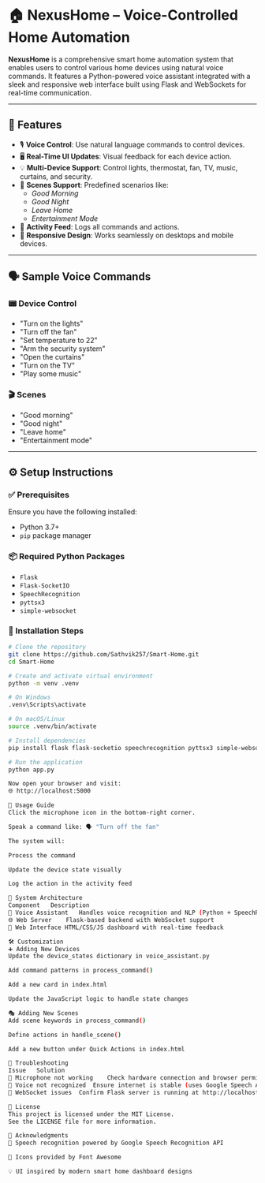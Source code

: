 # 🏠 NexusHome – Voice-Controlled Home Automation

**NexusHome** is a comprehensive smart home automation system that enables users to control various home devices using natural voice commands. It features a Python-powered voice assistant integrated with a sleek and responsive web interface built using Flask and WebSockets for real-time communication.

---

## 🚀 Features

- 🎙️ **Voice Control**: Use natural language commands to control devices.
- 🖥️ **Real-Time UI Updates**: Visual feedback for each device action.
- 💡 **Multi-Device Support**: Control lights, thermostat, fan, TV, music, curtains, and security.
- 🧠 **Scenes Support**: Predefined scenarios like:
  - *Good Morning*
  - *Good Night*
  - *Leave Home*
  - *Entertainment Mode*
- 📜 **Activity Feed**: Logs all commands and actions.
- 📱 **Responsive Design**: Works seamlessly on desktops and mobile devices.

---

## 🗣️ Sample Voice Commands

### 📟 Device Control
- "Turn on the lights"  
- "Turn off the fan"  
- "Set temperature to 22"  
- "Arm the security system"  
- "Open the curtains"  
- "Turn on the TV"  
- "Play some music"

### 🎬 Scenes
- "Good morning"  
- "Good night"  
- "Leave home"  
- "Entertainment mode"

---

## ⚙️ Setup Instructions

### ✅ Prerequisites

Ensure you have the following installed:
- Python 3.7+
- `pip` package manager

### 📦 Required Python Packages
- `Flask`
- `Flask-SocketIO`
- `SpeechRecognition`
- `pyttsx3`
- `simple-websocket`

### 🧪 Installation Steps

```bash
# Clone the repository
git clone https://github.com/Sathvik257/Smart-Home.git
cd Smart-Home

# Create and activate virtual environment
python -m venv .venv

# On Windows
.venv\Scripts\activate

# On macOS/Linux
source .venv/bin/activate

# Install dependencies
pip install flask flask-socketio speechrecognition pyttsx3 simple-websocket

# Run the application
python app.py

Now open your browser and visit:
🌐 http://localhost:5000

🧠 Usage Guide
Click the microphone icon in the bottom-right corner.

Speak a command like: 🗣️ "Turn off the fan"

The system will:

Process the command

Update the device state visually

Log the action in the activity feed

🧱 System Architecture
Component	Description
🧠 Voice Assistant	Handles voice recognition and NLP (Python + SpeechRecognition)
🌐 Web Server	Flask-based backend with WebSocket support
🎨 Web Interface	HTML/CSS/JS dashboard with real-time feedback

🛠️ Customization
➕ Adding New Devices
Update the device_states dictionary in voice_assistant.py

Add command patterns in process_command()

Add a new card in index.html

Update the JavaScript logic to handle state changes

🎭 Adding New Scenes
Add scene keywords in process_command()

Define actions in handle_scene()

Add a new button under Quick Actions in index.html

🧩 Troubleshooting
Issue	Solution
🎤 Microphone not working	Check hardware connection and browser permissions
🛑 Voice not recognized	Ensure internet is stable (uses Google Speech API)
🔌 WebSocket issues	Confirm Flask server is running at http://localhost:5000

📄 License
This project is licensed under the MIT License.
See the LICENSE file for more information.

🙏 Acknowledgments
🎤 Speech recognition powered by Google Speech Recognition API

🎨 Icons provided by Font Awesome

💡 UI inspired by modern smart home dashboard designs



